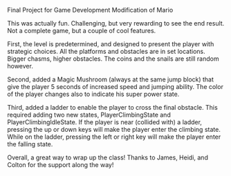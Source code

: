 Final Project for Game Development
Modification of Mario

This was actually fun. Challenging, but very rewarding to see the end result. Not a complete game, but a couple of cool features.

First, the level is predetermined, and designed to present the player with strategic choices. All the platforms and obstacles are in set locations. Bigger chasms, higher obstacles. The coins and the snails are still random however.

Second, added a Magic Mushroom (always at the same jump block) that give the player 5 seconds of increased speed and jumping ability. The color of the player changes also to indicate his super power state.

Third, added a ladder to enable the player to cross the final obstacle. This required adding two new states, PlayerClimbingState and PlayerClimbingIdleState. If the player is near (collided with) a ladder, pressing the up or down keys will make the player enter the climbing state. While on the ladder, pressing the left or right key will make the player enter the falling state.

Overall, a great way to wrap up the class! Thanks to James, Heidi, and Colton for the support along the way!
